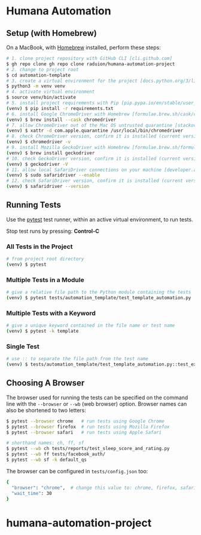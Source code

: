 # Humana Automation

## Setup (with Homebrew)

On a MacBook, with [Homebrew](https://brew.sh) installed,
perform these steps:

```sh
# 1. clone project repository with GitHub CLI [cli.github.com]
$ gh repo clone gh repo clone raduion/humana-automation-project
# 2. change to project root
$ cd automation-template
# 3. create a virtual environment for the project [docs.python.org/3/library/venv.html]
$ python3 -m venv venv
# 4. activate virtual environment
$ source venv/bin/activate
# 5. install project requirements with Pip [pip.pypa.io/en/stable/user_guide/#requirements-files]
(venv) $ pip install -r requirements.txt
# 6. install Google ChromeDriver with Homebrew [formulae.brew.sh/cask/chromedriver]
(venv) $ brew install --cask chromedriver
# 7. allow ChromeDriver out of the Mac OS untrusted quarantine [stackoverflow.com/questions/60362018/]
(venv) $ xattr -d com.apple.quarantine /usr/local/bin/chromedriver
# 8. check ChromeDriver version, confirm it is installed (current version: 86.0.4240.22)
(venv) $ chromedriver -v
# 9. install Mozilla GeckoDriver with Homebrew [formulae.brew.sh/formula/geckodriver]
(venv) $ brew install geckodriver
# 10. check GeckoDriver version, confirm it is installed (current version: 0.27.0)
(venv) $ geckodriver -V
# 11. allow local SafariDriver connections on your machine [developer.apple.com/documentation/webkit/]
(venv) $ sudo safaridriver --enable
# 12. check SafariDriver version, confirm it is installed (current version: 15610.1.28.1.9)
(venv) $ safaridriver --version
```

## Running Tests

Use the [pytest](https://docs.pytest.org) test runner, within an active virtual environment, to run tests. 

Stop test runs by pressing: **Control-C**

### All Tests in the Project

```sh
# from project root directory
(venv) $ pytest 
```

### Multiple Tests in a Module

```sh
# give a relative file path to the Python module containing the tests
(venv) $ pytest tests/automation_template/test_template_automation.py
```

### Multiple Tests with a Keyword

```sh
# give a unique keyword contained in the file name or test name
(venv) $ pytest -k template
```

### Single Test 

```sh
# use :: to separate the file path from the test name
(venv) $ tests/automation_template/test_template_automation.py::test_example
```

## Choosing A Browser

The browser used for running the tests can be specified on the command line
with the `--browser` or `--wb` (web browser) option. Browser names can also be
shortened to two letters:

```sh
$ pytest --browser chrome   # run tests using Google Chrome
$ pytest --browser firefox  # run tests using Mozilla Firefox
$ pytest --browser safari   # run tests using Apple Safari

# shorthand names: ch, ff, sf
$ pytest --wb ch tests/reports/test_sleep_score_and_rating.py
$ pytest --wb ff tests/facebook_auth/
$ pytest --wb sf -k default_qs
```

The browser can be configured in `tests/config.json` too:

```sh
{
  "browser": "chrome",  # change this value to: chrome, firefox, safari
  "wait_time": 30
}
```
# humana-automation-project
